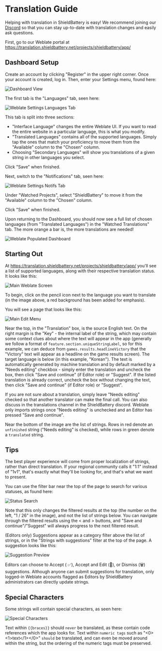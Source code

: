 # Translation Guide

Helping with translation in ShieldBattery is easy! We recommend joining our [Discord](https://discord.gg/g5mmNVfZzm) so that you can stay up-to-date with translation changes and easily ask questions.

First, go to our Weblate portal at https://translation.shieldbattery.net/projects/shieldbattery/app/

## Dashboard Setup

Create an account by clicking "Register" in the upper right corner. Once your account is created, log in. Then, enter your Settings menu, found here:

![Dashboard View](https://github.com/ShieldBattery/ShieldBattery/assets/93808824/b6cf3b66-f9d3-4d0b-b7db-732e5fac585e)

The first tab is the "Languages" tab, seen here: 

![Weblate Settings Languages Tab](https://github.com/ShieldBattery/ShieldBattery/assets/93808824/3b757bcb-5ab2-4e44-a5ca-37af9f57f4e9)

This tab is split into three sections:
- "Interface Language" changes the entire Weblate UI. If you want to read the entire website in a particular language, this is what you modify.
- "Translated Languages" contains all of the supported languages. Simply tap the ones that match your proficiency to move them from the "Available" column to the "Chosen" column.
- Choosing "Secondary Languages" will show you translations of a given string in other languages you select.

Click "Save" when finished.

Next, switch to the "Notifications" tab, seen here:

![Weblate Settings Notifs Tab](https://github.com/ShieldBattery/ShieldBattery/assets/93808824/d684c26a-164a-4321-b2dc-da37396d1b5f)

Under "Watched Projects", select "ShieldBattery" to move it from the "Available" column to the "Chosen" column.

Click "Save" when finished.

Upon returning to the Dashboard, you should now see a full list of chosen languages (from "Translated Languages") in the "Watched Translations" tab. The more orange a bar is, the more translations are needed!

![Weblate Populated Dashboard](https://github.com/ShieldBattery/ShieldBattery/assets/93808824/d3715564-1c80-453f-958e-385018ca6bd1)

## Starting Out

At https://translation.shieldbattery.net/projects/shieldbattery/app/ you'll see a list of supported languages, along with their respective translation status. It looks like this:

![Main Weblate Screen](images/weblate-main-screen.png)

To begin, click on the pencil icon next to the language you want to translate (in the image above, a red background has been added for emphasis).

You will see a page that looks like this:

![Main Edit Menu](images/weblate-edit-menu.png)

Near the top, in the "Translation" box, is the source English text. On the right margin is the "Key" - the internal label of the string, which may contain some context clues about where the text will appear in the app (generally we follow a format of `feature.section.uniqueStringLabel`, so for this example, we can deduce from `games.results.headlineVictory` that the "Victory" text will appear as a headline on the game results screen). The target language is below (in this example, "Korean"). The text is automatically generated by machine translation and by default marked by a "Needs editing" checkbox - simply enter the translation and uncheck the box, then click "Save and continue" (if Editor role) or "Suggest". If the listed translation is already correct, uncheck the box without changing the text, then click "Save and continue" (if Editor role) or "Suggest".

If you are not sure about a translation, simply leave "Needs editing" checked so that another translator can make the final call. You can also discuss in the ⁠translations channel in the ShieldBattery discord. Weblate only imports strings once "Needs editing" is unchecked and an Editor has pressed "Save and continue".

Near the bottom of the image are the list of strings. Rows in red denote an `unfinished` string ("Needs editing" is checked), while rows in green denote a `translated` string.

## Tips

The best player experience will come from proper localization of strings, rather than direct translation. If your regional community calls it "1:1" instead of "1v1", that's exactly what they'll be looking for, and that's what we want to present.

You can use the filter bar near the top of the page to search for various statuses, as found here:

![Status Search](images/weblate-status-search.png)

Note that this only changes the filtered results at the top (the number on the left, "1 / 26" in the image), and not the list of strings below. You can navigate through the filtered results using the < and > buttons, and "Save and continue"/"Suggest" will always progress to the next filtered result.

(Editors only) Suggestions appear as a category filter above the list of strings, or in the "Strings with suggestions" filter at the top of the page. A suggestion looks like this:

![Suggestion Preview](images/weblate-suggestion-preview.png)

Editors can choose to Accept ( ✅), Accept and Edit (📝), or Dismiss (🗑️) suggestions. Although anyone can submit suggestions for translation, only logged-in Weblate accounts flagged as Editors by ShieldBattery administrators can directly update strings.

## Special Characters

Some strings will contain special characters, as seen here:

![Special Characters](https://github.com/ShieldBattery/ShieldBattery/assets/93808824/0979723a-06bc-446a-b3d6-9a1a8f73f964)

Text within `{{braces}}` should `never` be translated, as these contain code references which the app looks for. Text within `numeric tags` such as "<0><1>text</1></0>" `should` be translated, and can even be moved around within the string, but the ordering of the numeric tags must be preserved.
